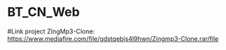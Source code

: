 # BT_CN_Web
#Link project ZIngMp3-Clone: https://www.mediafire.com/file/gdstqebjs4l9hwn/Zingmp3-Clone.rar/file
